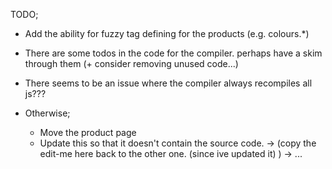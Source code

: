 TODO;
- Add the ability for fuzzy tag defining for the products (e.g. colours.*)



- There are some todos in the code for the compiler. perhaps have a skim through them (+ consider removing unused code...)
- There seems to be an issue where the compiler always recompiles all js???
- Otherwise;
    - Move the product page 
    - Update this so that it doesn't contain the source code.
        -> (copy the edit-me here back to the other one. (since ive updated it) )
        -> ...
